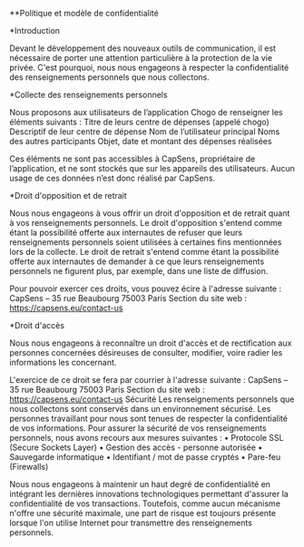 **Politique et modèle de confidentialité

*Introduction

Devant le développement des nouveaux outils de communication, il est nécessaire de porter une attention particulière à la protection de la vie privée. C'est pourquoi, nous nous engageons à respecter la confidentialité des renseignements personnels que nous collectons.

*Collecte des renseignements personnels

Nous proposons aux utilisateurs de l’application Chogo de renseigner les éléments suivants :
Titre de leurs centre de dépenses (appelé chogo)
Descriptif de leur centre de dépense
Nom de l’utilisateur principal
Noms des autres participants
Objet, date et montant des dépenses réalisées

Ces éléments ne sont pas accessibles à CapSens, propriétaire de l’application, et ne sont stockés que sur les appareils des utilisateurs. Aucun usage de ces données n’est donc réalisé par CapSens.


*Droit d'opposition et de retrait

Nous nous engageons à vous offrir un droit d'opposition et de retrait quant à vos renseignements personnels.
Le droit d'opposition s'entend comme étant la possibilité offerte aux internautes de refuser que leurs renseignements personnels soient utilisées à certaines fins mentionnées lors de la collecte.
Le droit de retrait s'entend comme étant la possibilité offerte aux internautes de demander à ce que leurs renseignements personnels ne figurent plus, par exemple, dans une liste de diffusion.

Pour pouvoir exercer ces droits, vous pouvez écire à l'adresse suivante :
CapSens – 35 rue Beaubourg 75003 Paris
Section du site web : https://capsens.eu/contact-us

*Droit d'accès

Nous nous engageons à reconnaître un droit d'accès et de rectification aux personnes concernées désireuses de consulter, modifier, voire radier les informations les concernant.

L'exercice de ce droit se fera par courrier à l'adresse suivante :
CapSens – 35 rue Beaubourg 75003 Paris
Section du site web : https://capsens.eu/contact-us
Sécurité
Les renseignements personnels que nous collectons sont conservés dans un environnement sécurisé. Les personnes travaillant pour nous sont tenues de respecter la confidentialité de vos informations.
Pour assurer la sécurité de vos renseignements personnels, nous avons recours aux mesures suivantes :
• Protocole SSL (Secure Sockets Layer)
• Gestion des accès - personne autorisée
• Sauvegarde informatique
• Identifiant / mot de passe cryptés
• Pare-feu (Firewalls)

Nous nous engageons à maintenir un haut degré de confidentialité en intégrant les dernières innovations technologiques permettant d'assurer la confidentialité de vos transactions. Toutefois, comme aucun mécanisme n'offre une sécurité maximale, une part de risque est toujours présente lorsque l'on utilise Internet pour transmettre des renseignements personnels.

